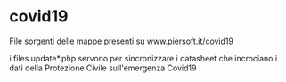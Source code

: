 # covid19

File sorgenti delle mappe presenti su www.piersoft.it/covid19

i files update*.php servono per sincronizzare i datasheet che incrociano i dati della Protezione Civile sull'emergenza Covid19
